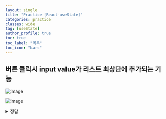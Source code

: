 ```yaml
---
layout: single
title: "Practice [React-useState]"
categories: practice
classes: wide
tag: [useState]
author_profile: true
toc: true
toc_label: "목록"
toc_icon: "bars"
---
```


## 버튼 클릭시 input value가 리스트 최상단에 추가되는 기능 

![image](https://user-images.githubusercontent.com/105469077/197806447-87ad08da-b560-4c5b-9417-c0b322783b12.png)

![image](https://user-images.githubusercontent.com/105469077/197806578-88050147-a490-4018-a7ae-eb9c5f9a3693.png)

<details>
<summary>정답</summary>
<div markdown='1'>

```javascript
import {useState} from 'react';

function App() {
  const [names, setNames] = useState(['홍길동', '김민수']);
  const [input, setInput] = useState('');

  const onInputChange = (e) => {
    setInput(e.target.value);
  }

  const handleUpload = () => {
    setNames((prevState) => {
      return [input, ...prevState];
    });
  };

  return (
    <div>
      <input type="text" value={input} onChange={onInputChange}/>
      <button onClick={handleUpload}>Upload</button>
      {names.map((v, idx) => {
        return <p key={idx}>{v}</p>
      })}
    </div>
  );
}

export default App;

```

</div>
</details>
